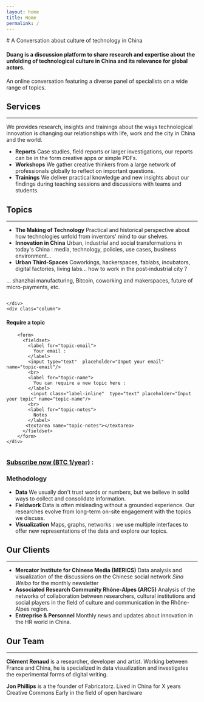 ```yaml
---
layout: home
title: Home
permalink: /
---
```


# A Conversation about culture of technology in China

#### Duang is a discussion platform to share research and expertise about the unfolding of technological culture in China and its relevance for global actors.



An online conversation featuring a diverse panel of specialists on a wide range of topics.

## Services
---

We provides research, insights and trainings about the ways technological innovation is changing our relationships with life, work and the city in China and the world.

* **Reports** Case studies, field reports or larger investigations, our reports can be in the form creative apps or simple PDFs.
* **Workshops** We gather creative thinkers from a large network of professionals globally to reflect on important questions.
* **Trainings** We deliver practical knowledge and new insights about our findings during teaching sessions and discussions with teams and students.


## Topics
---

* **The Making of Technology** Practical and historical perspective about how technologies unfold from inventors' mind to our shelves.
* **Innovation in China** Urban, industrial and social transformations in today's China : media, technology, policies, use cases, business environment...
* **Urban Third-Spaces** Coworkings, hackerspaces, fablabs, incubators, digital factories, living labs... how to work in the post-industrial city ?

... shanzhai manufacturing, Bitcoin, coworking and makerspaces, future of micro-payments, etc.


<div class="row">
    <div class="column">


    </div>
    <div class="column">

#### Require a topic

        <form>
          <fieldset>
            <label for="topic-email">
              Your email :
            </label>
            <input type="text"  placeholder="Input your email" name="topic-email"/>
            <br>
            <label for="topic-name">
              You can require a new topic here :
            </label>
             <input class="label-inline"  type="text" placeholder="Input your topic" name="topic-name"/>
            <br>
            <label for="topic-notes">
              Notes
            </label>
           <textarea name="topic-notes"></textarea>
          </fieldset>
        </form>
    </div>
  </div>

### [**Subscribe now (BTC 1/year)**](/subscribe) :  


### Methodology

* **Data** We usually don't trust words or numbers, but we believe in solid ways to collect and consolidate information.
* **Fieldwork** Data is often misleading without a grounded experience. Our researches evolve from long-term on-site engagement with the topics we discuss.
* **Visualization** Maps, graphs, networks : we use multiple interfaces to offer new representations of the data and explore our topics.



## Our Clients
---
* **Mercator Institute for Chinese Media (MERICS)** Data analysis and visualization of the discussions on the Chinese social network *Sina Weibo* for the monthly newsletter
* **Associated Research Community Rhône-Alpes (ARC5)** Analysis of the networks of collaboration between researchers, cultural institutions and social players in the field of culture and communication in the Rhône-Alpes region.
* **Entreprise & Personnel** Monthly news and updates about innovation in the HR world in China.


## Our Team

---

**Clément Renaud** is a researcher, developer and artist. Working between France and China, he is specialized in data visualization and investigates the experimental forms of digital writing.  

**Jon Phillips** is a the founder of Fabricatorz. Lived in China for X years Creative Commons Early in the field of open hardware
